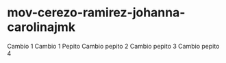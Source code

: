 # mov-cerezo-ramirez-johanna-carolinajmk
Cambio 1 
Cambio 1 Pepito
Cambio pepito 2
Cambio pepito 3
Cambio pepito 4

